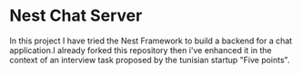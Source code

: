 # Nest Chat Server

In this project I have tried the Nest Framework to build a backend for a chat application.I already forked this repository then i've enhanced it in the context of an interview task proposed by the tunisian startup "Five points".
